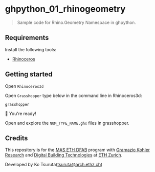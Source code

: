 # ghpython_01_rhinogeometry

> Sample code for Rhino.Geometry Namespace in ghpython.

## Requirements

Install the following tools:

- [Rhinoceros](https://www.rhino3d.com/)

## Getting started

Open `Rhinoceros3d`

Open `Grasshopper` type below in the command line in Rhinoceros3d:

    grasshopper

🚀 You're ready! 

Open and explore the `NUM_TYPE_NAME.ghx` files in grasshopper.

## Credits

This repository is for the [MAS ETH DFAB](https://www.masdfab.com/) program with [Gramazio Kohler Research](https://gramaziokohler.arch.ethz.ch/) and [Digital Building Technologies](https://dbt.arch.ethz.ch/) at [ETH Zurich](https://ethz.ch/en.html).

Developed by Ko Tsuruta(<tsuruta@arch.ethz.ch>)
